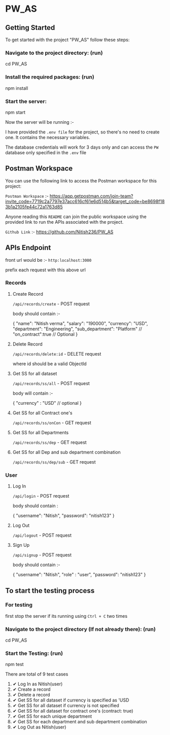 # PW_AS

## Getting Started

To get started with the project "PW_AS" follow these steps:

### Navigate to the project directory: (run)

cd PW_AS

### Install the required packages: (run)

npm install

### Start the server:

npm start

Now the server will be running :-

I have provided the `.env file` for the project, so there's no need to create one. It contains the necessary variables.

The database credentials will work for 3 days only and can access the `PW` database only specified in the `.env` file

## Postman Workspace

You can use the following link to access the Postman workspace for this project:

`Postman Workspace` :- https://app.getpostman.com/join-team?invite_code=7719c2a7797e37acc616cf61e6d514b5&target_code=be8698f183b1a2105fe44c72a1763d85

Anyone reading this `README` can join the public workspace using the provided link to run the APIs associated with the project.

`Github Link` :- https://github.com/Nitish236/PW_AS

## APIs Endpoint

front url would be :- `http:localhost:3000`

prefix each request with this above url

### Records

1. Create Record

   `/api/records/create` - POST request

   body should contain :-

   {
   "name": "Nitish verma",
   "salary": "190000",
   "currency": "USD",
   "department": "Engineering",
   "sub_department": "Platform"
   // "on_contract":true // Optional
   }

2. Delete Record

   `/api/records/delete:id` - DELETE request

   where id should be a valid ObjectId

3. Get SS for all dataset

   `/api/records/ss/all` - POST request

   body will contain :-

   {
   "currency" : "USD" // optional
   }

4. Get SS for all Contract one's

   `/api/records/ss/onCon` - GET request

5. Get SS for all Departments

   `/api/records/ss/dep` - GET request

6. Get SS for all Dep and sub department combination

   `/api/records/ss/dep/sub` - GET request

### User

1. Log In

   `/api/login` - POST request

   body should contain :

   {
   "username": "Nitish",
   "password": "nitish123"
   }

2. Log Out

   `/api/logout` - POST request

3. Sign Up

   `/api/signup` - POST request

   body should contain :-

   {
   "username": "Nitish",
   "role" : "user",
   "password": "nitish123"
   }

## To start the testing process

### For testing

first stop the server if its running using `Ctrl + C` two times

### Navigate to the project directory (If not already there): (run)

cd PW_AS

### Start the Testing: (run)

npm test

There are total of 9 test cases

1. ✔ Log In as Nitish(user)
2. ✔ Create a record
3. ✔ Delete a record
4. ✔ Get SS for all dataset if currency is specified as 'USD
5. ✔ Get SS for all dataset if currency is not specified
6. ✔ Get SS for all dataset for contract one's (contract: true)
7. ✔ Get SS for each unique department
8. ✔ Get SS for each department and sub department combination
9. ✔ Log Out as Nitish(user)
